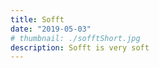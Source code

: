 ```yaml
---
title: Sofft
date: "2019-05-03"
# thumbnail: ./sofftShort.jpg
description: Sofft is very soft
---
```


